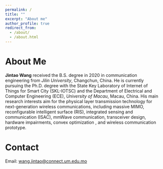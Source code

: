 ```yaml
---
permalink: /
title: ""
excerpt: "About me"
author_profile: true
redirect_from: 
  - /about/
  - /about.html
---
```


# About Me
**Jintao Wang** received the B.S. degree in 2020 in communication engineering from *Jilin University*, Changchun, China. He is currently pursuing the Ph.D. degree with the State Key Laboratory of Internet of Things for Smart City (SKL-IOTSC) and the Department of Electrical and Computer Engineering (ECE), *University of Macau*, Macau, China. His main research interests aim for the physical layer transmission technology for next-generation wireless communications, including massive MIMO, reconfigurable intelligent surface (RIS), integrated sensing and communication (ISAC), mmWave communication, transceiver design, hardware impairments, convex optimization , and wireless communication prototype.


# Contact
Email: wang.jintao@connect.um.edu.mo

